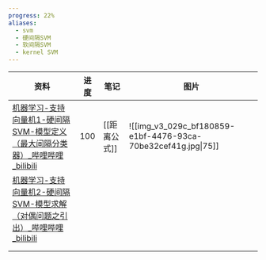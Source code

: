 ```yaml
---
progress: 22%
aliases:
  - svm
  - 硬间隔SVM
  - 软间隔SVM
  - kernel SVM
---
```



| 资料                                                                         | 进度  | 笔记       | 图片                                                            |
| -------------------------------------------------------------------------- | --- | -------- | ------------------------------------------------------------- |
| [机器学习-支持向量机1-硬间隔SVM-模型定义（最大间隔分类器）\_哔哩哔哩\_bilibili](https://b23.tv/002HVvS) | 100 | [[距离公式]] | ![[img_v3_029c_bf180859-e1bf-4476-93ca-70be32cef41g.jpg\|75]] |
| [机器学习-支持向量机2-硬间隔SVM-模型求解（对偶问题之引出）\_哔哩哔哩\_bilibili](https://b23.tv/CgYxIRp) |     |          |                                                               |
|                                                                            |     |          |                                                               |
|                                                                            |     |          |                                                               |



